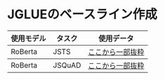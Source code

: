 <h1>JGLUEのベースライン作成</h1>

<table>
    <thead>
        <tr>
            <th>使用モデル</th>
            <th>タスク</th>
            <th>使用データ</th>
        </tr>
    </thead>
    <tbody>
        <tr>
            <td>RoBerta</td>
            <td>JSTS</td>
            <td><a href="https://github.com/yahoojapan/JGLUE/tree/main/datasets/jsts-v1.1">ここから一部抜粋</a></td>
        </tr>
    </tbody>
    <tbody>
        <tr>
            <td>RoBerta</td>
            <td>JSQuAD</td>
            <td><a href="https://github.com/yahoojapan/JGLUE/tree/main/datasets/jsquad-v1.1">ここから一部抜粋</a></td>
        </tr>
    </tbody>
</table>
